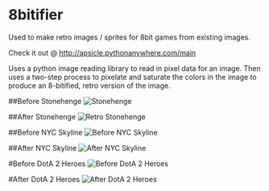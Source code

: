 # 8bitifier
Used to make retro images / sprites for 8bit games from existing images.

Check it out @ http://apsicle.pythonanywhere.com/main

Uses a python image reading library to read in pixel data for an image. 
Then uses a two-step process to pixelate and saturate the colors in the image to produce an 8-bitified,
retro version of the image. 

##Before Stonehenge
![Stonehenge](http://i.imgur.com/99afG8h.jpg)

##After Stonehenge
![Retro Stonehenge](http://i.imgur.com/m1THUeo.jpg)

##Before NYC Skyline
![Before NYC Skyline](http://i.imgur.com/hyNqkAO.jpg)

##After NYC Skyline
![After NYC Skyline](http://i.imgur.com/jaqrWx5.jpg)

#Before DotA 2 Heroes
![Before DotA 2 Heroes](http://i.imgur.com/2dEWkfL.jpg)

#After DotA 2 Heroes
![After DotA 2 Heroes](http://i.imgur.com/aO2HgUe.jpg)
